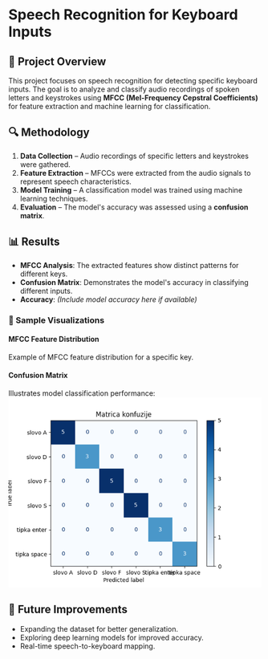 # Speech Recognition for Keyboard Inputs

## 📌 Project Overview  
This project focuses on speech recognition for detecting specific keyboard inputs. The goal is to analyze and classify audio recordings of spoken letters and keystrokes using **MFCC (Mel-Frequency Cepstral Coefficients)** for feature extraction and machine learning for classification.

## 🔍 Methodology  
1. **Data Collection** – Audio recordings of specific letters and keystrokes were gathered.  
2. **Feature Extraction** – MFCCs were extracted from the audio signals to represent speech characteristics.  
3. **Model Training** – A classification model was trained using machine learning techniques.  
4. **Evaluation** – The model's accuracy was assessed using a **confusion matrix**.  

## 📊 Results  
- **MFCC Analysis**: The extracted features show distinct patterns for different keys.  
- **Confusion Matrix**: Demonstrates the model's accuracy in classifying different inputs.  
- **Accuracy**: *(Include model accuracy here if available)*  

### 🔹 Sample Visualizations  
#### MFCC Feature Distribution  
Example of MFCC feature distribution for a specific key. 

#### Confusion Matrix  
Illustrates model classification performance:  
![Confusion Matrix](confusion_matrix.png)  

## 🚀 Future Improvements  
- Expanding the dataset for better generalization.  
- Exploring deep learning models for improved accuracy.  
- Real-time speech-to-keyboard mapping.  


